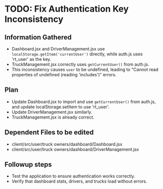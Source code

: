 # TODO: Fix Authentication Key Inconsistency

## Information Gathered
- Dashboard.jsx and DriverManagement.jsx use `localStorage.getItem('currentUser')` directly, while auth.js uses 'rt_user' as the key.
- TruckManagement.jsx correctly uses `getCurrentUser()` from auth.js.
- This inconsistency causes `user` to be undefined, leading to "Cannot read properties of undefined (reading 'includes')" errors.

## Plan
- Update Dashboard.jsx to import and use `getCurrentUser()` from auth.js, and update localStorage.setItem to use 'rt_user'.
- Update DriverManagement.jsx similarly.
- TruckManagement.jsx is already correct.

## Dependent Files to be edited
- client/src/user/truck owners/dashboard/Dashboard.jsx
- client/src/user/truck owners/dashboard/DriverManagement.jsx

## Followup steps
- Test the application to ensure authentication works correctly.
- Verify that dashboard stats, drivers, and trucks load without errors.
